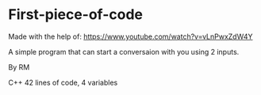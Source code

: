 # First-piece-of-code

Made with the help of: https://www.youtube.com/watch?v=vLnPwxZdW4Y


  A simple program that can start a conversaion with you using 2 inputs.
  
  
  
  
   
   
   
   
   
   
   By RM
   
   C++
   42 lines of code,
   4 variables
   
